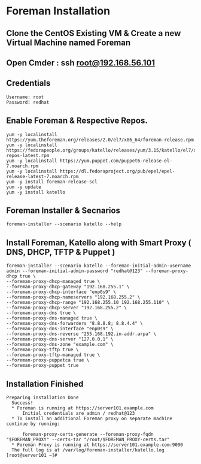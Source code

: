 # Foreman Installation 
## Clone the CentOS Existing VM & Create a new Virtual Machine named Foreman


## Open Cmder : ssh root@192.168.56.101 
## Credentials 
```
Username: root 
Password: redhat
```
## Enable Foreman & Respective Repos. 
```
yum -y localinstall https://yum.theforeman.org/releases/2.0/el7/x86_64/foreman-release.rpm
yum -y localinstall https://fedorapeople.org/groups/katello/releases/yum/3.15/katello/el7/x86_64/katello-repos-latest.rpm
yum -y localinstall https://yum.puppet.com/puppet6-release-el-7.noarch.rpm
yum -y localinstall https://dl.fedoraproject.org/pub/epel/epel-release-latest-7.noarch.rpm
yum -y install foreman-release-scl
yum -y update 
yum -y install katello 
```


## Foreman Installer & Secnarios
```
foreman-installer --scenario katello --help
```


## Install Foreman, Katello along with Smart Proxy ( DNS, DHCP, TFTP & Puppet ) 

```
foreman-installer --scenario katello --foreman-initial-admin-username admin --foreman-initial-admin-password "redhat@123" --foreman-proxy-dhcp true \
--foreman-proxy-dhcp-managed true \
--foreman-proxy-dhcp-gateway "192.168.255.1" \
--foreman-proxy-dhcp-interface "enp0s9" \
--foreman-proxy-dhcp-nameservers "192.168.255.2" \
--foreman-proxy-dhcp-range "192.168.255.10 192.168.255.110" \
--foreman-proxy-dhcp-server "192.168.255.2" \
--foreman-proxy-dns true \
--foreman-proxy-dns-managed true \
--foreman-proxy-dns-forwarders "8.8.8.8; 8.8.4.4" \
--foreman-proxy-dns-interface "enp0s9" \
--foreman-proxy-dns-reverse "255.168.192.in-addr.arpa" \
--foreman-proxy-dns-server "127.0.0.1" \
--foreman-proxy-dns-zone "example.com" \
--foreman-proxy-tftp true \
--foreman-proxy-tftp-managed true \
--foreman-proxy-puppetca true \
--foreman-proxy-puppet true

```


## Installation Finished
```
Preparing installation Done
  Success!
  * Foreman is running at https://server101.example.com
      Initial credentials are admin / redhat@123
  * To install an additional Foreman proxy on separate machine continue by running:

      foreman-proxy-certs-generate --foreman-proxy-fqdn "$FOREMAN_PROXY" --certs-tar "/root/$FOREMAN_PROXY-certs.tar"
  * Foreman Proxy is running at https://server101.example.com:9090
  The full log is at /var/log/foreman-installer/katello.log
[root@server101 ~]#
```

